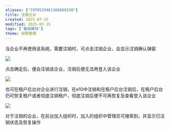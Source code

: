 ```yaml
---
aliases: ["1970529461168669330"]
title: 注销企业
created: 2025-07-15
modified: 2025-07-15
tags: ['基础模块']
theme: 权限管理
---
```


当企业不再使用该系统，需要注销时，可点击注销企业，会显示注销确认弹窗

![](https://myhelpdoc.oss-cn-heyuan.aliyuncs.com/mdimages/df215a4f9be6a70896cd74c6a69b5882.jpg)

点击确定后，便会注销该企业，注销后便无法再登入该企业

![](https://myhelpdoc.oss-cn-heyuan.aliyuncs.com/mdimages/89399c73f6965247aa5cf899a8fc95f8.jpg)

也可在租户后台对企业进行注销，在e10中注销和在租户后台注销后，在租户后台仍可恢复租户或者彻底注销租户，彻底注销后便不可再恢复及查看登入该企业

![](https://myhelpdoc.oss-cn-heyuan.aliyuncs.com/mdimages/26a4202d676f419eb14735b6a234dec3.jpg)

对于注销的企业，在前台加入组织时，加入的组织中管理员可搜索到，并显示已注销状态及恢复操作

